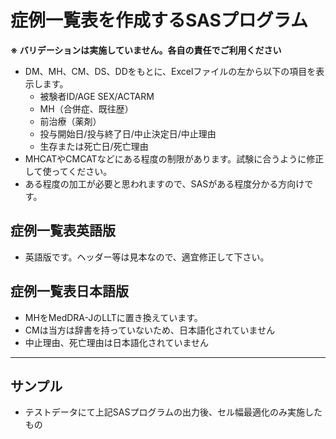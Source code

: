 # 症例一覧表を作成するSASプログラム
**※ バリデーションは実施していません。各自の責任でご利用ください**
- DM、MH、CM、DS、DDをもとに、Excelファイルの左から以下の項目を表示します。
  - 被験者ID/AGE SEX/ACTARM 
  - MH（合併症、既往歴）
  - 前治療（薬剤） 
  - 投与開始日/投与終了日/中止決定日/中止理由
  - 生存または死亡日/死亡理由
- MHCATやCMCATなどにある程度の制限があります。試験に合うように修正して使ってください。
- ある程度の加工が必要と思われますので、SASがある程度分かる方向けです。
## 症例一覧表英語版
- 英語版です。ヘッダー等は見本なので、適宜修正して下さい。
## 症例一覧表日本語版
- MHをMedDRA-JのLLTに置き換えています。
- CMは当方は辞書を持っていないため、日本語化されていません
- 中止理由、死亡理由は日本語化されていません
-----
## サンプル
- テストデータにて上記SASプログラムの出力後、セル幅最適化のみ実施したもの
